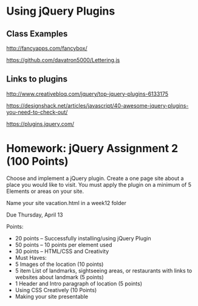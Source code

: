# Using jQuery Plugins

## Class Examples

http://fancyapps.com/fancybox/

https://github.com/davatron5000/Lettering.js

 

## Links to plugins

http://www.creativebloq.com/jquery/top-jquery-plugins-6133175

https://designshack.net/articles/javascript/40-awesome-jquery-plugins-you-need-to-check-out/

https://plugins.jquery.com/

 
# Homework: jQuery Assignment 2 (100 Points)

Choose and implement a jQuery plugin. Create a one page site about a place you would like to visit. You must apply the plugin on a minimum of 5 Elements or areas on your site.

Name your site vacation.html in a week12 folder

Due Thursday, April 13

Points:
* 20 points – Successfully installing/using jQuery Plugin
* 50 points – 10 points per element used
* 30 points – HTML/CSS and Creativity
 * Must Haves:
  * 5 Images of the location (10 points)
  * 5 item List of landmarks, sightseeing areas, or restaurants with links to websites about landmark (5 points)
  * 1 Header and Intro paragraph of location (5 points)
  * Using CSS Creatively (10 Points)
  * Making your site presentable
